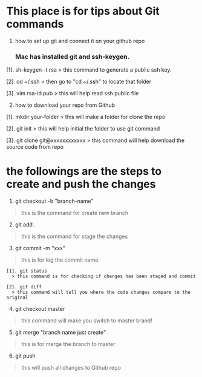 # This place is for tips about Git commands

 1. how to set up git and connect it on your github repo

    ### Mac has installed git and ssh-keygen.

  [1]. sh-keygen -t rsa
    > this command to generate a public ssh key.

  [2]. cd ~/.ssh
    > then go to "cd ~/.ssh" to locate that folder

  [3]. vim rsa-id.pub
    > this will help read ssh public file

 2. how to download your repo from Github

  [1]. mkdir your-folder
    > this will make a folder for clone the repo

  [2]. git init
    > this will help initial the folder to use git command

  [3]. git clone git@xxxxxxxxxxxx
    > this command will help download the source code from repo


# the followings are the steps to create and push the changes

  1. git checkout -b "branch-name"
  > this is the command for create new branch

  2. git add .
  > this is the command for stage the changes

  3. git commit -m "xxx"
  > this is for log the commit name

    [1]. git status
      > this command is for checking if changes has been staged and commit

    [2]. git diff
      > this command will tell you where the code changes compare to the original

  4. git checkout master
  > this command will make you switch to master brand!

  5. git merge "branch name just create"
  > this is for merge the branch to master

  6. git push
  > this will push all changes to Github repo
